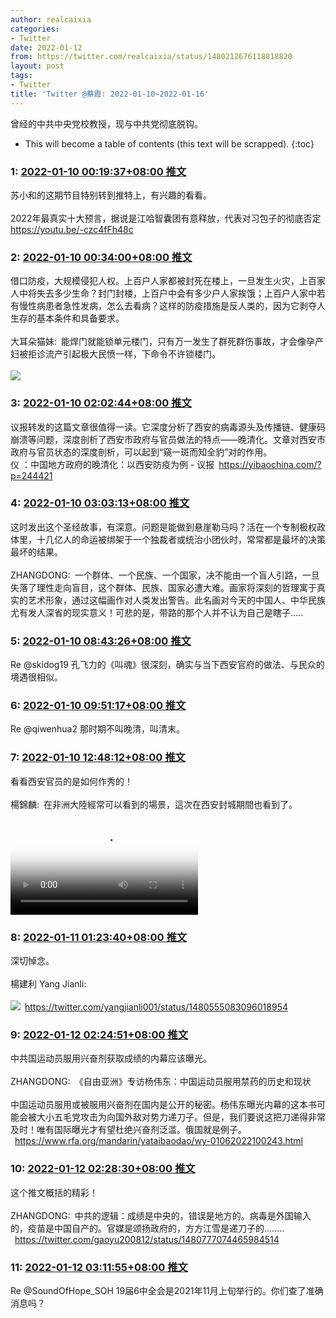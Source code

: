 ```yaml
---
author: realcaixia
categories:
- Twitter
date: 2022-01-12
from: https://twitter.com/realcaixia/status/1480212676118818820
layout: post
tags:
- Twitter
title: 'Twitter @蔡霞: 2022-01-10~2022-01-16'
---
```


曾经的中共中央党校教授，现与中共党彻底脱钩。 

* This will become a table of contents (this text will be scrapped).
{:toc}

### 1: [2022-01-10 00:19:37+08:00 推文](https://twitter.com/realcaixia/status/1480212676118818820)

苏小和的这期节目特别转到推特上，有兴趣的看看。<br><br>2022年最真实十大预言，据说是江哈智囊团有意释放，代表对习包子的彻底否定 <a href="https://youtu.be/-czc4fFh48c" target="_blank" rel="noopener noreferrer">https://youtu.be/-czc4fFh48c</a>

### 2: [2022-01-10 00:34:00+08:00 推文](https://twitter.com/realcaixia/status/1480216293903151104)

借口防疫，大规模侵犯人权。上百户人家都被封死在楼上，一旦发生火灾，上百家人中将失去多少生命？封门封楼，上百户中会有多少户人家挨饿；上百户人家中若有慢性病患者急性发病，怎么去看病？这样的防疫措施是反人类的，因为它剥夺人生存的基本条件和具备要求。<br><br>大耳朵猫妹: 能焊门就能锁单元楼门，只有万一发生了群死群伤事故，才会像孕产妇被拒诊流产引起极大民愤一样，下命令不许锁楼门。<br><br><img style="" src="https://pbs.twimg.com/media/FInPha1X0AA-tcp?format=jpg&name=orig" referrerpolicy="no-referrer">

### 3: [2022-01-10 02:02:44+08:00 推文](https://twitter.com/realcaixia/status/1480238624746754054)

议报转发的这篇文章很值得一读。它深度分析了西安的病毒源头及传播链、健康码崩溃等问题，深度剖析了西安市政府与官员做法的特点——晚清化。文章对西安市政府与官员状态的深度剖析，可以起到“窺一斑而知全豹”对的作用。<br>仪 ：中国地方政府的晚清化：以西安防疫为例 - 议报 <a href="https://yibaochina.com/?p=244421" target="_blank" rel="noopener noreferrer">https://yibaochina.com/?p=244421</a>

### 4: [2022-01-10 03:03:13+08:00 推文](https://twitter.com/realcaixia/status/1480253847306223628)

这时发出这个圣经故事，有深意。问题是能做到悬崖勒马吗？活在一个专制极权政体里，十几亿人的命运被绑架于一个独裁者或统治小团伙时，常常都是最坏的决策最坏的结果。<br><br>ZHANGDONG: 一个群体、一个民族、一个国家，决不能由一个盲人引路，一旦失落了理性走向盲目，这个群体、民族、国家必遭大难。画家将深刻的哲理寓于真实的艺术形象，通过这幅画作对人类发出警告。此名画对今天的中国人、中华民族尤有发人深省的现实意义！可悲的是，带路的那个人并不认为自己是瞎子.....<br>

### 5: [2022-01-10 08:43:26+08:00 推文](https://twitter.com/realcaixia/status/1480339464836853762)

Re @skidog19 孔飞力的《叫魂》很深刻，确实与当下西安官府的做法、与民众的境遇很相似。

### 6: [2022-01-10 09:51:17+08:00 推文](https://twitter.com/realcaixia/status/1480356538283921412)

Re @qiwenhua2 那时期不叫晚清，叫清末。

### 7: [2022-01-10 12:48:12+08:00 推文](https://twitter.com/realcaixia/status/1480401063765323778)

看看西安官员的是如何作秀的！<br><br>楊錦麟: 在非洲大陸經常可以看到的場景，這次在西安封城期間也看到了。<br><br><video src="https://video.twimg.com/ext_tw_video/1479637479129251841/pu/vid/704x1280/lPGXXGYfEZ-hvwBm.mp4?tag=12" controls="controls" poster="https://pbs.twimg.com/ext_tw_video_thumb/1479637479129251841/pu/img/exZePoFzz5SY6xxR.jpg"></video>

### 8: [2022-01-11 01:23:40+08:00 推文](https://twitter.com/realcaixia/status/1480591183613157377)

深切悼念。<br><br>楊建利 Yang Jianli: <br><br><img style src="https://pbs.twimg.com/media/FIwRZoTWQAcw47q?format=png&name=orig" referrerpolicy="no-referrer"> <a href="https://twitter.com/yangjianli001/status/1480555083096018954" target="_blank" rel="noopener noreferrer">https://twitter.com/yangjianli001/status/1480555083096018954</a>

### 9: [2022-01-12 02:24:51+08:00 推文](https://twitter.com/realcaixia/status/1480968966927523850)

中共国运动员服用兴奋剂获取成绩的内幕应该曝光。<br><br>ZHANGDONG: 《自由亚洲》专访杨伟东：中国运动员服用禁药的历史和现状 <br><br>中国运动员服用或被服用兴奋剂在国内是公开的秘密。杨伟东曝光内幕的这本书可能会被大小五毛党攻击为向国外敌对势力递刀子。但是，我们要说这把刀递得非常及时！唯有国际曝光才有望杜绝兴奋剂泛滥。俄国就是例子。<br> <a href="https://www.rfa.org/mandarin/yataibaodao/wy-01062022100243.html" target="_blank" rel="noopener noreferrer">https://www.rfa.org/mandarin/yataibaodao/wy-01062022100243.html</a>

### 10: [2022-01-12 02:28:30+08:00 推文](https://twitter.com/realcaixia/status/1480969885085745157)

这个推文概括的精彩！<br><br>ZHANGDONG: 中共的逻辑：成绩是中央的，错误是地方的。病毒是外国输入的，疫苗是中国自产的。官媒是颂扬政府的，方方江雪是递刀子的........<br> <a href="https://twitter.com/gaoyu200812/status/1480777074465984514" target="_blank" rel="noopener noreferrer">https://twitter.com/gaoyu200812/status/1480777074465984514</a>

### 11: [2022-01-12 03:11:55+08:00 推文](https://twitter.com/realcaixia/status/1480980813927878656)

Re @SoundOfHope_SOH 19届6中全会是2021年11月上旬举行的。你们查了准确消息吗？

